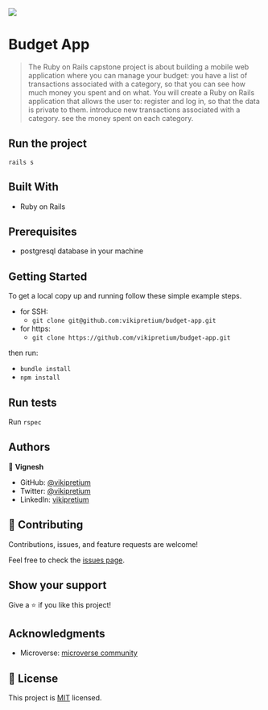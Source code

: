 ![](https://img.shields.io/badge/Microverse-blueviolet)

# Budget App

> The Ruby on Rails capstone project is about building a mobile web application where you can manage your budget: you have a list of transactions associated with a category, so that you can see how much money you spent and on what. You will create a Ruby on Rails application that allows the user to: register and log in, so that the data is private to them. introduce new transactions associated with a category. see the money spent on each category.

## Run the project

`rails s`

## Built With

- Ruby on Rails

## Prerequisites

- postgresql database in your machine

## Getting Started

To get a local copy up and running follow these simple example steps.

- for SSH:
  - `git clone git@github.com:vikipretium/budget-app.git`
- for https:
  - `git clone https://github.com/vikipretium/budget-app.git`

then run:

- `bundle install`
- `npm install`

## Run tests

Run `rspec`

## Authors

👤 **Vignesh**

- GitHub: [@vikipretium](https://github.com/vikipretium)
- Twitter: [@vikipretium](https://twitter.com/vikipretium)
- LinkedIn: [vikipretium](https://linkedin.com/in/vikipretium)

## 🤝 Contributing

Contributions, issues, and feature requests are welcome!

Feel free to check the [issues page](https://github.com/vikipretium/budget-app/issues).

## Show your support

Give a ⭐️ if you like this project!

## Acknowledgments

- Microverse: [microverse community](https://github.com/microverseinc)

## 📝 License

This project is [MIT](./MIT.md) licensed.
